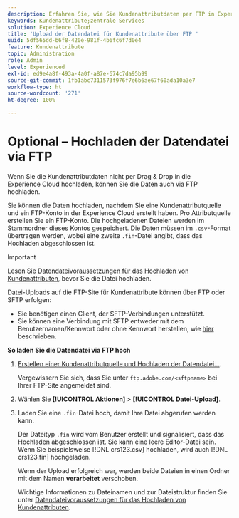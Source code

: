 ```yaml
---
description: Erfahren Sie, wie Sie Kundenattributdaten per FTP in Experience Cloud hochladen.
keywords: Kundenattribute;zentrale Services
solution: Experience Cloud
title: 'Upload der Datendatei für Kundenattribute über FTP '
uuid: 5df565dd-b6f8-420e-981f-4b6fc6f7d0e4
feature: Kundenattribute
topic: Administration
role: Admin
level: Experienced
exl-id: ed9e4a8f-493a-4a0f-a87e-674c7da95b99
source-git-commit: 1fb1abc7311573f976f7e6b6ae67f60ada10a3e7
workflow-type: ht
source-wordcount: '271'
ht-degree: 100%

---
```


# Optional – Hochladen der Datendatei via FTP

Wenn Sie die Kundenattributdaten nicht per Drag &amp; Drop in die Experience Cloud hochladen, können Sie die Daten auch via FTP hochladen.

Sie können die Daten hochladen, nachdem Sie eine Kundenattributquelle und ein FTP-Konto in der Experience Cloud erstellt haben. Pro Attributquelle erstellen Sie ein FTP-Konto. Die hochgeladenen Dateien werden im Stammordner dieses Kontos gespeichert. Die Daten müssen im `.csv`-Format übertragen werden, wobei eine zweite `.fin`-Datei angibt, dass das Hochladen abgeschlossen ist.

>[!IMPORTANT]
>
>Lesen Sie [Datendateivoraussetzungen für das Hochladen von Kundenattributen](crs-data-file.md#concept_DE908F362DF24172BFEF48E1797DAF19), bevor Sie die Datei hochladen.

Datei-Uploads auf die FTP-Site für Kundenattribute können über FTP oder SFTP erfolgen:

* Sie benötigen einen Client, der SFTP-Verbindungen unterstützt.
* Sie können eine Verbindung mit SFTP entweder mit dem Benutzernamen/Kennwort oder ohne Kennwort herstellen, wie [hier](https://experienceleague.adobe.com/docs/analytics/export/ftp-and-sftp/secure-file-transfer-protocol/ftp-sftp-cert-auth.html?lang=de) beschrieben.

**So laden Sie die Datendatei via FTP hoch**

1. [Erstellen einer Kundenattributquelle und Hochladen der Datendatei...](t-crs-usecase.md#task_BCC327B2A0EF4A1BBB2934013AB92B78).

   Vergewissern Sie sich, dass Sie unter `ftp.adobe.com/<sftpname>` bei Ihrer FTP-Site angemeldet sind.

1. Wählen Sie **[!UICONTROL Aktionen]** > **[!UICONTROL Datei-Upload]**.

1. Laden Sie eine `.fin`-Datei hoch, damit Ihre Datei abgerufen werden kann.

   Der Dateityp `.fin` wird vom Benutzer erstellt und signalisiert, dass das Hochladen abgeschlossen ist. Sie kann eine leere Editor-Datei sein. Wenn Sie beispielsweise [!DNL crs123.csv] hochladen, wird auch [!DNL crs123.fin] hochgeladen.

   Wenn der Upload erfolgreich war, werden beide Dateien in einen Ordner mit dem Namen **verarbeitet** verschoben.

   Wichtige Informationen zu Dateinamen und zur Dateistruktur finden Sie unter [Datendateivoraussetzungen für das Hochladen von Kundenattributen](crs-data-file.md#concept_DE908F362DF24172BFEF48E1797DAF19).
